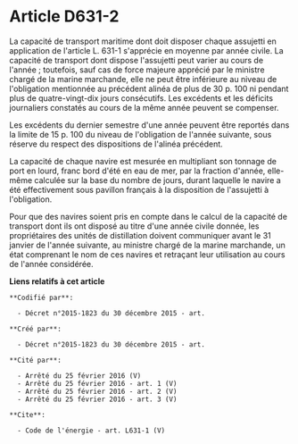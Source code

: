 # Article D631-2

La capacité de transport maritime dont doit disposer chaque assujetti en application de l'article L. 631-1 s'apprécie en
moyenne par année civile. La capacité de transport dont dispose l'assujetti peut varier au cours de l'année ; toutefois, sauf
cas de force majeure apprécié par le ministre chargé de la marine marchande, elle ne peut être inférieure au niveau de
l'obligation mentionnée au précédent alinéa de plus de 30 p. 100 ni pendant plus de quatre-vingt-dix jours consécutifs. Les
excédents et les déficits journaliers constatés au cours de la même année peuvent se compenser. 

Les excédents du dernier semestre d'une année peuvent être reportés dans la limite de 15 p. 100 du niveau de l'obligation de
l'année suivante, sous réserve du respect des dispositions de l'alinéa précédent. 

La capacité de chaque navire est mesurée en multipliant son tonnage de port en lourd, franc bord d'été en eau de mer, par la
fraction d'année, elle-même calculée sur la base du nombre de jours, durant laquelle le navire a été effectivement sous
pavillon français à la disposition de l'assujetti à l'obligation. 

Pour que des navires soient pris en compte dans le calcul de la capacité de transport dont ils ont disposé au titre d'une
année civile donnée, les propriétaires des unités de distillation doivent communiquer avant le 31 janvier de l'année
suivante, au ministre chargé de la marine marchande, un état comprenant le nom de ces navires et retraçant leur utilisation
au cours de l'année considérée.

**Liens relatifs à cet article**

	**Codifié par**:

	  - Décret n°2015-1823 du 30 décembre 2015 - art.

	**Créé par**:

	  - Décret n°2015-1823 du 30 décembre 2015 - art.

	**Cité par**:

	  - Arrêté du 25 février 2016 (V)
	  - Arrêté du 25 février 2016 - art. 1 (V)
	  - Arrêté du 25 février 2016 - art. 2 (V)
	  - Arrêté du 25 février 2016 - art. 3 (V)

	**Cite**:

	  - Code de l'énergie - art. L631-1 (V)

